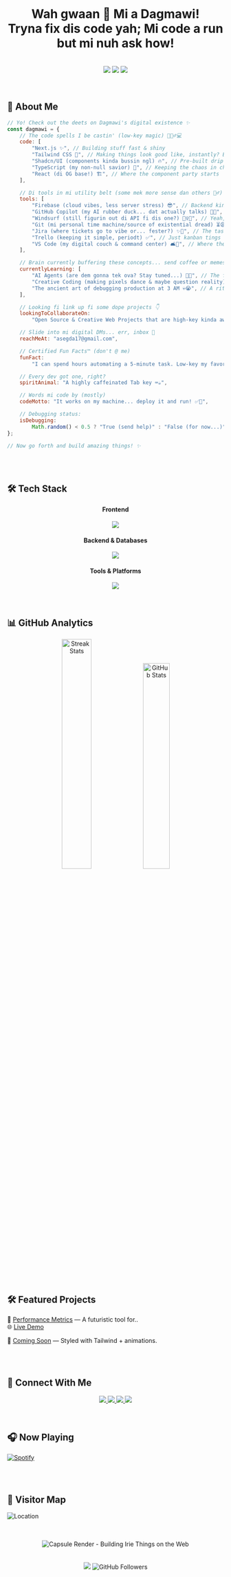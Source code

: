 <div align="center">
    <h1>Wah gwaan 👋 Mi a Dagmawi!<br>Tryna fix dis code yah; Mi code a run but mi nuh ask how!</h1>
</div>

<br>

<!-- <h1 align="center">
  <img src="https://readme-typing-svg.demolab.com/?font=Orbitron&size=30&pause=1000&color=1AF7DC&center=true&vCenter=true&width=650&lines=Wah+gwaan+👋+Mi+a+Dagmawi!;Tryna+fix+dis+code+yah;Mi+code+a+run+but+mi+nuh+ask+how!;After+all+di+learnin;+mi+still+google+how+fi+center+a+div" alt="Typing SVG" />
</h1>
 -->

<div align="center">
    <img src="https://img.shields.io/badge/Code-Artistic-informational?style=for-the-badge&logo=codereview&color=1af7dc">
    <img src="https://img.shields.io/badge/Coffee-Fueled-9B59B6?style=for-the-badge&logo=buymeacoffee&logoColor=white">
    <img src="https://img.shields.io/badge/Brain-Never%20Sleeps-F1C40F?style=for-the-badge&logo=thinkpad">
</div>

<br>
<br>

## 🧠 About Me

```js
// Yo! Check out the deets on Dagmawi's digital existence ✨
const dagmawi = {
	// The code spells I be castin' (low-key magic) 🧙🏽‍♂️💻
	code: [
		"Next.js ✨", // Building stuff fast & shiny
		"Tailwind CSS 💨", // Making things look good like, instantly? Bet.
		"Shadcn/UI (components kinda bussin ngl) 🔥", // Pre-built drip
		"TypeScript (my non-null savior) 🙏", // Keeping the chaos in check
		"React (di OG base!) 🏗️", // Where the component party starts
	],

	// Di tools in mi utility belt (some mek more sense dan others 🤷‍♂️)
	tools: [
		"Firebase (cloud vibes, less server stress) 😎", // Backend kinda easy mode
		"GitHub Copilot (my AI rubber duck... dat actually talks) 🤖🦆", // Pair programming level up
		"Windsurf (still figurin out di API fi dis one?) 🏄‍♀️🤔", // Yeah, how dis get in di stack?
		"Git (mi personal time machine/source of existential dread) ⏳😩", // Commit, push, pray
		"Jira (where tickets go to vibe or... fester?) ✨🎫", // The task graveyard?
		"Trello (keeping it simple, periodt) ✅", // Just kanban tings
		"VS Code (my digital couch & command center) 🛋️🚀", // Where the actual work work happens
	],

	// Brain currently buffering these concepts... send coffee or memes
	currentlyLearning: [
		"AI Agents (are dem gonna tek ova? Stay tuned...) 🤖👀", // The future is confusingly lit
		"Creative Coding (making pixels dance & maybe question reality) 🎨✨", // Art + Code =🤯
		"The ancient art of debugging production at 3 AM 💀😭", // A rite of passage
	],

	// Looking fi link up fi some dope projects 👇
	lookingToCollaborateOn:
		"Open Source & Creative Web Projects that are high-key kinda awesome 😎",

	// Slide into mi digital DMs... err, inbox 📧
	reachMeAt: "asegda17@gmail.com",

	// Certified Fun Facts™️ (don't @ me)
	funFact:
		"I can spend hours automating a 5-minute task. Low-key my favorite pastime. 😂💯",

	// Every dev got one, right?
	spiritAnimal: "A highly caffeinated Tab key ⌨️☕️",

	// Words mi code by (mostly)
	codeMotto: "It works on my machine... deploy it and run! ✅🚀",

	// Debugging status:
	isDebugging:
		Math.random() < 0.5 ? "True (send help)" : "False (for now...)", // A philosophical state
};

// Now go forth and build amazing things! ✨
```

<br>
<br>

<h2>🛠️ Tech Stack</h2>

<div align="center">
    <h4>Frontend</h4>
    <img src="https://skillicons.dev/icons?i=html,css,sass,tailwind,js,ts,react,nextjs,redux&theme=dark" />
    <h4>Backend & Databases</h4>
    <img src="https://skillicons.dev/icons?i=nodejs,express,mongodb,firebase,prisma,jest&theme=dark" />
    <h4>Tools & Platforms</h4>
    <img src="https://skillicons.dev/icons?i=git,gitlab,vscode,figma,obsidian,notion,linux,windows,md&theme=dark" />
</div>

<br>
<br>

## 📊 GitHub Analytics

<p align="center">
    <img src="https://github-readme-streak-stats.herokuapp.com?user=DMawi17&theme=tokyonight&hide_border=true" alt="Streak Stats" style="width: 37%;" />
    <img src="https://github-readme-stats.vercel.app/api?username=DMawi17&show_icons=true&theme=tokyonight&hide_border=true" alt="GitHub Stats" style="width: 35%;" />
</p>

<br>
<br>


## 🛠 Featured Projects

🚀 [Performance Metrics](https://github.com/DMawi17/project1) — A futuristic tool for..  
🌐 [Live Demo](https://project1.live.app) 

🧩 [Coming Soon](https://github.com/DMawi17/ui-kit) — Styled with Tailwind + animations.  

<br>
<br>

## 📡 Connect With Me

<div align="center">
    <a href="https://linkedin.com/in/dmawi17">
        <img src="https://img.shields.io/badge/-LinkedIn-0A66C2?style=for-the-badge&logo=linkedin&logoColor=white" />
    </a>
    <a href="https://twitter.com/dmawi17">
        <img src="https://img.shields.io/badge/-Twitter-1DA1F2?style=for-the-badge&logo=twitter&logoColor=white" />
    </a>
    <a href="https://dm-portfolio-v2.netlify.app">
        <img src="https://img.shields.io/badge/-Portfolio-00F0FF?style=for-the-badge&logo=vercel&logoColor=white" />
    </a>
    <a href="mailto:asegda17@gmail.com">
        <img src="https://img.shields.io/badge/-Email-EA4335?style=for-the-badge&logo=gmail&logoColor=white" />
    </a>
</div>

<br>
<br>

## 🎧 Now Playing


[![Spotify](https://img.shields.io/badge/Spotify-Listening%20to%20Music-1DB954?style=for-the-badge&logo=spotify&logoColor=white)](https://open.spotify.com/user/your-spotify-username)

<br>
<br>

## 🌠 Visitor Map

![Location](https://img.shields.io/badge/Location-Addis_Ababa,_Ethiopia-00F0FF?style=for-the-badge&logo=mapbox&logoColor=white)

<br>
<br>

<div align="center">
    <img src="https://capsule-render.vercel.app/api?type=waving&color=00F0FF&height=120&section=footer&text=Buildin'+irie+tings+pon+di+web!+😎🌐&fontSize=30&fontColor=0ff" alt="Capsule Render - Building Irie Things on the Web" />
</div>

<br>
<br>

<!-- Dynamic Counter -->
<div align="center">
    <img src="https://komarev.com/ghpvc/?username=DMawi17&label=Stellar+Visitors&color=00F0FF&style=flat" />
    <img src="https://img.shields.io/github/followers/DMawi17?label=Followers&style=social" alt="GitHub Followers">
</div>
